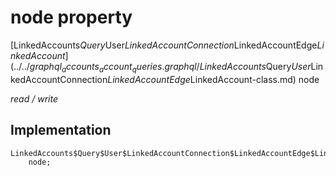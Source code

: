 


# node property






[LinkedAccounts$Query$User$LinkedAccountConnection$LinkedAccountEdge$LinkedAccount](../../graphql_accounts_account_queries.graphql/LinkedAccounts$Query$User$LinkedAccountConnection$LinkedAccountEdge$LinkedAccount-class.md) node
  
_read / write_






## Implementation

```dart
LinkedAccounts$Query$User$LinkedAccountConnection$LinkedAccountEdge$LinkedAccount
    node;


```







